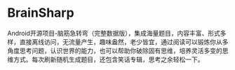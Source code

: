 # BrainSharp
Android开源项目-脑筋急转弯（完整数据版），集成海量题目，内容丰富、形式多样，直接离线访问，无流量产生，趣味盎然，老少皆宜，通过阅读可以锻炼你从多角度思考问题，认识世界的能力，也可以帮助你破除固有思维，培养灵活多变的思维方式。每次刷新随机生成题目，还包含笑话专辑，思考之余轻松一下。
